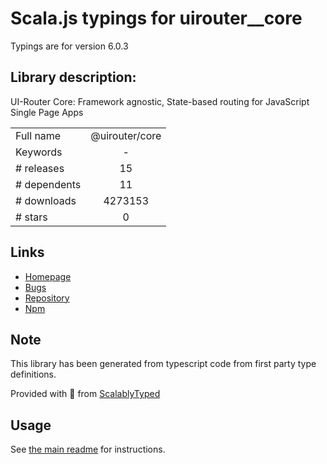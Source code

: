 
# Scala.js typings for uirouter__core

Typings are for version 6.0.3

## Library description:
UI-Router Core: Framework agnostic, State-based routing for JavaScript Single Page Apps

|                    |                 |
| ------------------ | :-------------: |
| Full name          | @uirouter/core |
| Keywords           | - |
| # releases         | 15 |
| # dependents       | 11 |
| # downloads        | 4273153 |
| # stars            | 0 |

## Links
- [Homepage](https://ui-router.github.io)
- [Bugs](https://github.com/ui-router/core/issues)
- [Repository](https://github.com/ui-router/core)
- [Npm](https://www.npmjs.com/package/%40uirouter%2Fcore)
    


## Note
This library has been generated from typescript code from first party type definitions.

Provided with :purple_heart: from [ScalablyTyped](https://github.com/oyvindberg/ScalablyTyped)

## Usage
See [the main readme](../../readme.md) for instructions.


